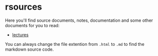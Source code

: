 # rsources

Here you'll find source documents, notes, documentation and some other documents for you to read:

* [lectures](./lectures/index.html)

You can always change the file extention from `.html` to `.md` to find the markdown source code.

